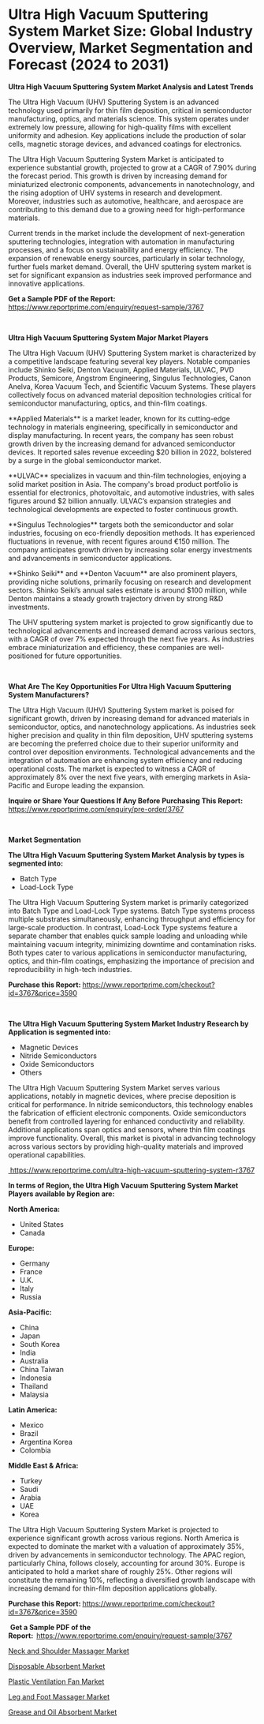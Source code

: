 <p><h1>Ultra High Vacuum Sputtering System Market Size: Global Industry Overview, Market Segmentation and Forecast (2024 to 2031)</h1></p><p><strong>Ultra High Vacuum Sputtering System Market Analysis and Latest Trends</strong></p>
<p><p>The Ultra High Vacuum (UHV) Sputtering System is an advanced technology used primarily for thin film deposition, critical in semiconductor manufacturing, optics, and materials science. This system operates under extremely low pressure, allowing for high-quality films with excellent uniformity and adhesion. Key applications include the production of solar cells, magnetic storage devices, and advanced coatings for electronics.</p><p>The Ultra High Vacuum Sputtering System Market is anticipated to experience substantial growth, projected to grow at a CAGR of 7.90% during the forecast period. This growth is driven by increasing demand for miniaturized electronic components, advancements in nanotechnology, and the rising adoption of UHV systems in research and development. Moreover, industries such as automotive, healthcare, and aerospace are contributing to this demand due to a growing need for high-performance materials.</p><p>Current trends in the market include the development of next-generation sputtering technologies, integration with automation in manufacturing processes, and a focus on sustainability and energy efficiency. The expansion of renewable energy sources, particularly in solar technology, further fuels market demand. Overall, the UHV sputtering system market is set for significant expansion as industries seek improved performance and innovative applications.</p></p>
<p><strong>Get a Sample PDF of the Report:&nbsp;</strong> <a href="https://www.reportprime.com/enquiry/request-sample/3767">https://www.reportprime.com/enquiry/request-sample/3767</a></p>
<p>&nbsp;</p>
<p><strong>Ultra High Vacuum Sputtering System Major Market Players</strong></p>
<p><p>The Ultra High Vacuum (UHV) Sputtering System market is characterized by a competitive landscape featuring several key players. Notable companies include Shinko Seiki, Denton Vacuum, Applied Materials, ULVAC, PVD Products, Semicore, Angstrom Engineering, Singulus Technologies, Canon Anelva, Korea Vacuum Tech, and Scientific Vacuum Systems. These players collectively focus on advanced material deposition technologies critical for semiconductor manufacturing, optics, and thin-film coatings.</p><p>**Applied Materials** is a market leader, known for its cutting-edge technology in materials engineering, specifically in semiconductor and display manufacturing. In recent years, the company has seen robust growth driven by the increasing demand for advanced semiconductor devices. It reported sales revenue exceeding $20 billion in 2022, bolstered by a surge in the global semiconductor market.</p><p>**ULVAC** specializes in vacuum and thin-film technologies, enjoying a solid market position in Asia. The company's broad product portfolio is essential for electronics, photovoltaic, and automotive industries, with sales figures around $2 billion annually. ULVAC’s expansion strategies and technological developments are expected to foster continuous growth.</p><p>**Singulus Technologies** targets both the semiconductor and solar industries, focusing on eco-friendly deposition methods. It has experienced fluctuations in revenue, with recent figures around €150 million. The company anticipates growth driven by increasing solar energy investments and advancements in semiconductor applications.</p><p>**Shinko Seiki** and **Denton Vacuum** are also prominent players, providing niche solutions, primarily focusing on research and development sectors. Shinko Seiki’s annual sales estimate is around $100 million, while Denton maintains a steady growth trajectory driven by strong R&D investments.</p><p>The UHV sputtering system market is projected to grow significantly due to technological advancements and increased demand across various sectors, with a CAGR of over 7% expected through the next five years. As industries embrace miniaturization and efficiency, these companies are well-positioned for future opportunities.</p></p>
<p>&nbsp;</p>
<p><strong>What Are The Key Opportunities For Ultra High Vacuum Sputtering System Manufacturers?</strong></p>
<p><p>The Ultra High Vacuum (UHV) Sputtering System market is poised for significant growth, driven by increasing demand for advanced materials in semiconductor, optics, and nanotechnology applications. As industries seek higher precision and quality in thin film deposition, UHV sputtering systems are becoming the preferred choice due to their superior uniformity and control over deposition environments. Technological advancements and the integration of automation are enhancing system efficiency and reducing operational costs. The market is expected to witness a CAGR of approximately 8% over the next five years, with emerging markets in Asia-Pacific and Europe leading the expansion.</p></p>
<p><strong>Inquire or Share Your Questions If Any Before Purchasing This Report:</strong> <a href="https://www.reportprime.com/enquiry/pre-order/3767">https://www.reportprime.com/enquiry/pre-order/3767</a></p>
<p>&nbsp;</p>
<p><strong>Market Segmentation</strong></p>
<p><strong>The Ultra High Vacuum Sputtering System Market Analysis by types is segmented into:</strong></p>
<p><ul><li>Batch Type</li><li>Load-Lock Type</li></ul></p>
<p><p>The Ultra High Vacuum Sputtering System market is primarily categorized into Batch Type and Load-Lock Type systems. Batch Type systems process multiple substrates simultaneously, enhancing throughput and efficiency for large-scale production. In contrast, Load-Lock Type systems feature a separate chamber that enables quick sample loading and unloading while maintaining vacuum integrity, minimizing downtime and contamination risks. Both types cater to various applications in semiconductor manufacturing, optics, and thin-film coatings, emphasizing the importance of precision and reproducibility in high-tech industries.</p></p>
<p><strong>Purchase this Report:&nbsp;</strong><a href="https://www.reportprime.com/checkout?id=3767&price=3590">https://www.reportprime.com/checkout?id=3767&price=3590</a></p>
<p>&nbsp;</p>
<p><strong>The Ultra High Vacuum Sputtering System Market Industry Research by Application is segmented into:</strong></p>
<p><ul><li>Magnetic Devices</li><li>Nitride Semiconductors</li><li>Oxide Semiconductors</li><li>Others</li></ul></p>
<p><p>The Ultra High Vacuum Sputtering System Market serves various applications, notably in magnetic devices, where precise deposition is critical for performance. In nitride semiconductors, this technology enables the fabrication of efficient electronic components. Oxide semiconductors benefit from controlled layering for enhanced conductivity and reliability. Additional applications span optics and sensors, where thin film coatings improve functionality. Overall, this market is pivotal in advancing technology across various sectors by providing high-quality materials and improved operational capabilities.</p></p>
<p><a href="https://www.reportprime.com/ultra-high-vacuum-sputtering-system-r3767">&nbsp;https://www.reportprime.com/ultra-high-vacuum-sputtering-system-r3767</a></p>
<p><strong>In terms of Region, the Ultra High Vacuum Sputtering System Market Players available by Region are:</strong></p>
<p>
    <p> <strong> North America: </strong>
        <ul>
            <li>United States</li>
            <li>Canada</li>
        </ul>
        </p> 
    <p> <strong> Europe: </strong>
        <ul>
            <li>Germany</li>
            <li>France</li>
            <li>U.K.</li>
            <li>Italy</li>
            <li>Russia</li>
        </ul>
        </p> 
    <p> <strong> Asia-Pacific: </strong>
        <ul>
            <li>China</li>
            <li>Japan</li>
            <li>South Korea</li>
            <li>India</li>
            <li>Australia</li>
            <li>China Taiwan</li>
            <li>Indonesia</li>
            <li>Thailand</li>
            <li>Malaysia</li>
        </ul>
        </p> 
    <p> <strong> Latin America: </strong>
        <ul>
            <li>Mexico</li>
            <li>Brazil</li>
            <li>Argentina Korea</li>
            <li>Colombia</li>
        </ul>
        </p> 
    <p> <strong> Middle East & Africa: </strong>
        <ul>
            <li>Turkey</li>
            <li>Saudi</li>
            <li>Arabia</li>
            <li>UAE</li>
            <li>Korea</li>
        </ul>
    </p>
    </p>
<p><p>The Ultra High Vacuum Sputtering System Market is projected to experience significant growth across various regions. North America is expected to dominate the market with a valuation of approximately 35%, driven by advancements in semiconductor technology. The APAC region, particularly China, follows closely, accounting for around 30%. Europe is anticipated to hold a market share of roughly 25%. Other regions will constitute the remaining 10%, reflecting a diversified growth landscape with increasing demand for thin-film deposition applications globally.</p></p>
<p><strong>Purchase this Report: </strong><a href="https://www.reportprime.com/checkout?id=3767&price=3590">https://www.reportprime.com/checkout?id=3767&price=3590</a></p>
<p>&nbsp;<strong>Get a Sample PDF of the Report:&nbsp;&nbsp;</strong><a href="https://www.reportprime.com/enquiry/request-sample/3767">https://www.reportprime.com/enquiry/request-sample/3767</a></p>
<p><strong></strong></p>
<p><p><a href="https://www.linkedin.com/pulse/global-neck-shoulder-massager-market-focus-application-end-use-xywff?trackingId=Nxb0iL7nRdWWw%2FwSZhmc5A%3D%3D">Neck and Shoulder Massager Market</a></p><p><a href="https://issuu.com/reportprime-2/docs/disposable-absorbent-market-size-20_3225330534b3fe">Disposable Absorbent Market</a></p><p><a href="https://www.linkedin.com/pulse/plastic-ventilation-fan-market-size-growing-cagr-82-report-covers-e2vcf?trackingId=hGog5wkrT9OueQiQp4r3Cg%3D%3D">Plastic Ventilation Fan Market</a></p><p><a href="https://www.linkedin.com/pulse/leg-foot-massager-market-trends-focusing-insight-forecast-zyx1f?trackingId=XAq7gu7ASXOxj6%2Fv7%2BjLqg%3D%3D">Leg and Foot Massager Market</a></p><p><a href="https://issuu.com/reportprime-2/docs/grease-and-oil-absorbent-market-siz_047c429ebf012f">Grease and Oil Absorbent Market</a></p></p>